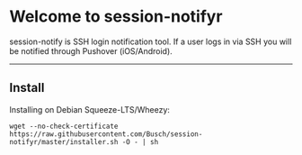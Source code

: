 Welcome to session-notifyr
===================


session-notify is SSH login notification tool. If a user logs in via SSH you will be notified through Pushover (iOS/Android).

----------


Install
-------------

Installing on Debian Squeeze-LTS/Wheezy:

```
wget --no-check-certificate https://raw.githubusercontent.com/Busch/session-notifyr/master/installer.sh -O - | sh
```


